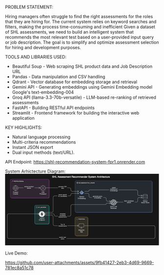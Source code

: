 PROBLEM STATEMENT:

Hiring managers often struggle to find the right assessments for the roles that they are hiring for. The current system relies on keyword searches and filters, making the process time-consuming and inefficient Given a dataset of SHL assessments, we need to build an intelligent system that recommends the most relevant test based on a user-provided input query or job description. The goal is to simplify and optimize assessment selection for hiring and development purposes.

TOOLS AND LIBRARIES USED:

- Beautiful Soup - Web scraping SHL product data and Job Description URL
- Pandas - Data manipulation and CSV handling
- Qdrant - Vector database for embedding storage and retrieval
- Gemini API - Generating embeddings using Gemini Embedding model Google's text-embedding-004
- Groq API (llama-3.3-70b-versatile) - LLM-based re-ranking of retrieved assessments
- FastAPI - Building RESTful API endpoints
- Streamlit - Frontend framework for building the interactive web application

KEY HIGHLIGHTS: 
- Natural language processing  
- Multi-criteria recommendations  
- Instant JSON export  
- Dual input methods (text/URL).

API Endpoint: https://shl-recommendation-system-fpr1.onrender.com

System Arhictecture Diagram:
![alt text](image-1.png)

Live Demo:

https://github.com/user-attachments/assets/9fb41427-2eb3-4d69-9669-781ec8a51c78


